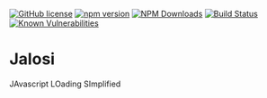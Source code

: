 [![GitHub license](https://img.shields.io/badge/license-MIT-blue.svg)](https://github.com/gardhr/jalosi/blob/master/LICENSE)
[![npm version](https://badge.fury.io/js/jalosi.png)](https://badge.fury.io/js/jalosi)
[![NPM Downloads](https://img.shields.io/npm/dm/jalosi)](https://www.npmjs.com/package/jalosi)
[![Build Status](https://travis-ci.com/gardhr/jalosi.png?branch=master)](https://travis-ci.com/gardhr/jalosi)
[![Known Vulnerabilities](https://snyk.io/test/github/gardhr/jalosi/badge.svg?targetFile=package.json)](https://snyk.io/test/github/gardhr/jalosi?targetFile=package.json)

# Jalosi 

JAvascript LOading SImplified

